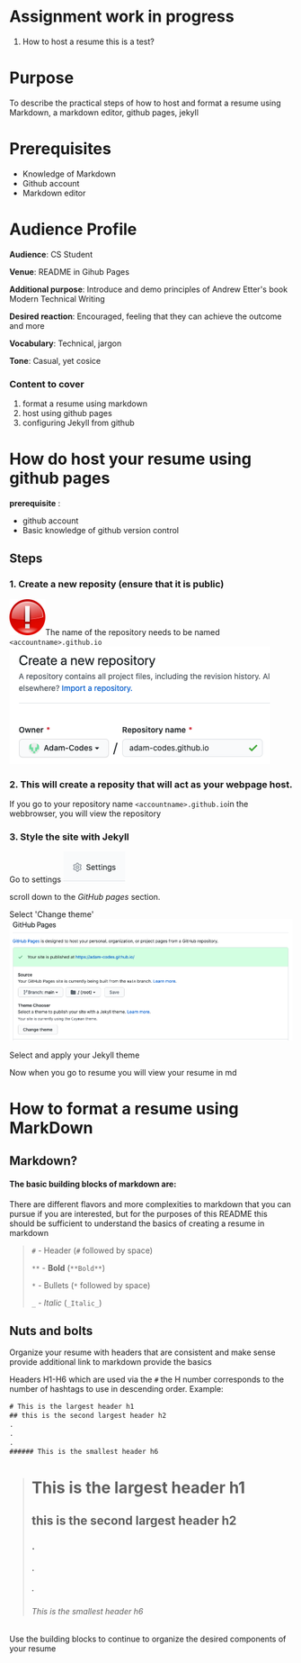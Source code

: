 # Assignment work in progress


1. How to host a resume
this is a test?
# Purpose
To describe the practical steps of how to host and format a resume using Markdown, a markdown editor, github pages, jekyll
# Prerequisites
* Knowledge of Markdown
* Github account
* Markdown editor

# Audience Profile
**Audience**: CS Student

**Venue**: README in Gihub Pages

**Additional purpose**: Introduce and demo principles of Andrew Etter's book Modern Technical Writing

**Desired reaction**: Encouraged, feeling that they can achieve the outcome and more

**Vocabulary**: Technical, jargon

**Tone**: Casual, yet cosice



### Content to cover
1. format a resume using markdown
2. host using github pages
3. configuring Jekyll from github

# How do host your resume using github pages
**prerequisite** :
* github account
* Basic knowledge of github version control
## Steps
### 1. Create a new reposity (ensure that it is public)
![](important.png)The name of the repository needs to be named `<accountname>.github.io`
![](host11.png)    
    
### 2. This will create a reposity that will act as your webpage host.
If you go to your repository name  `<accountname>.github.io`in the webbrowser, you will view the repository
### 3. Style the site with Jekyll
Go to settings ![](host3.png)    

scroll down to the *GitHub pages* section.

Select 'Change theme' ![](host32.png)

Select and apply your Jekyll theme

Now when you go to resume you will view your resume in md

# How to format a resume using MarkDown
## Markdown?

#### The basic building blocks of markdown are:
There are different flavors and more complexities to markdown that you can pursue if you are interested, but for the purposes of this README this should be sufficient to understand the basics of creating a resume in markdown
> `#`  - Header   (`#` followed by space)
>
> `**` - **Bold** (`**Bold**`)
>
> `*`  - Bullets  (`*` followed by space)
>
> `_`  - _Italic_ (`_Italic_`)

## Nuts and bolts
Organize your resume with headers that are consistent and make sense
provide additional link to markdown
provide the basics

Headers H1-H6 which are used via the `#` the H number corresponds to the number of hashtags to use in descending order.
Example:
``` 
# This is the largest header h1
## this is the second largest header h2
.
.
.
###### This is the smallest header h6
```
># This is the largest header h1
>## this is the second largest header h2
>### .
>#### .
>##### .
>###### This is the smallest header h6

Use the building blocks to continue to organize the desired components of your resume

